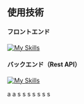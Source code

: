 ## 使用技術

#### フロントエンド

[![My Skills](https://skillicons.dev/icons?i=ts,nextjs,nodejs)](https://skillicons.dev)

#### バックエンド（Rest API）

[![My Skills](https://skillicons.dev/icons?i=go,docker,postgres,postman)](https://skillicons.dev)

a
a
s
s
s
s
s
s
s
